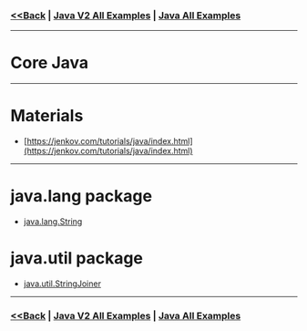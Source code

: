 ### [<<Back](../README.md) | [Java V2 All Examples](https://github.com/avinashbabudonthu/java/blob/master/java-v2/README.md) | [Java All Examples](https://github.com/avinashbabudonthu/java/blob/master/README.md)
------
# Core Java
------
# Materials
* [https://jenkov.com/tutorials/java/index.html](https://jenkov.com/tutorials/java/index.html)
------
# java.lang package
* [java.lang.String](core-java/src/main/java/com/practive/java/lang/StringTest.java)

# java.util package
* [java.util.StringJoiner](core-java/src/main/java/com/practive/java/util/StringJoinerTest.java)
------
### [<<Back](../README.md) | [Java V2 All Examples](https://github.com/avinashbabudonthu/java/blob/master/java-v2/README.md) | [Java All Examples](https://github.com/avinashbabudonthu/java/blob/master/README.md)